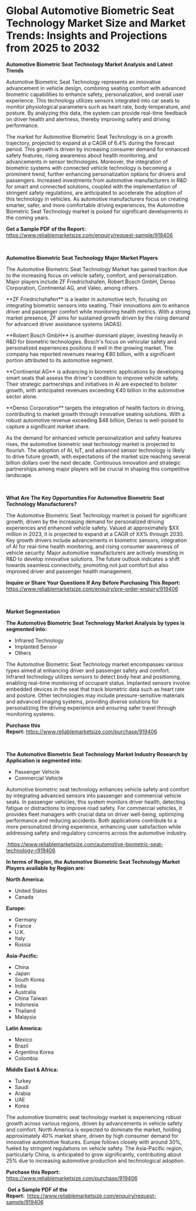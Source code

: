 <p><h1>Global Automotive Biometric Seat Technology Market Size and Market Trends: Insights and Projections from 2025 to 2032</h1></p><p><strong>Automotive Biometric Seat Technology Market Analysis and Latest Trends</strong></p>
<p><p>Automotive Biometric Seat Technology represents an innovative advancement in vehicle design, combining seating comfort with advanced biometric capabilities to enhance safety, personalization, and overall user experience. This technology utilizes sensors integrated into car seats to monitor physiological parameters such as heart rate, body temperature, and posture. By analyzing this data, the system can provide real-time feedback on driver health and alertness, thereby improving safety and driving performance.</p><p>The market for Automotive Biometric Seat Technology is on a growth trajectory, projected to expand at a CAGR of 6.4% during the forecast period. This growth is driven by increasing consumer demand for enhanced safety features, rising awareness about health monitoring, and advancements in sensor technologies. Moreover, the integration of biometric systems with connected vehicle technology is becoming a prominent trend, further enhancing personalization options for drivers and passengers. Increased investments from automotive manufacturers in R&D for smart and connected solutions, coupled with the implementation of stringent safety regulations, are anticipated to accelerate the adoption of this technology in vehicles. As automotive manufacturers focus on creating smarter, safer, and more comfortable driving experiences, the Automotive Biometric Seat Technology market is poised for significant developments in the coming years.</p></p>
<p><strong>Get a Sample PDF of the Report:&nbsp;</strong> <a href="https://www.reliablemarketsize.com/enquiry/request-sample/919406?utm_campaign=3164&utm_medium=2&utm_source=Github&utm_content=ia&utm_term=18042025&utm_id=automotive-biometric-seat-technology">https://www.reliablemarketsize.com/enquiry/request-sample/919406</a></p>
<p>&nbsp;</p>
<p><strong>Automotive Biometric Seat Technology Major Market Players</strong></p>
<p><p>The Automotive Biometric Seat Technology Market has gained traction due to the increasing focus on vehicle safety, comfort, and personalization. Major players include ZF Friedrichshafen, Robert Bosch GmbH, Denso Corporation, Continental AG, and Valeo, among others.</p><p>**ZF Friedrichshafen** is a leader in automotive tech, focusing on integrating biometric sensors into seating. Their innovations aim to enhance driver and passenger comfort while monitoring health metrics. With a strong market presence, ZF aims for sustained growth driven by the rising demand for advanced driver assistance systems (ADAS).</p><p>**Robert Bosch GmbH** is another dominant player, investing heavily in R&D for biometric technologies. Bosch's focus on vehicular safety and personalized experiences positions it well in the growing market. The company has reported revenues nearing €80 billion, with a significant portion attributed to its automotive segment.</p><p>**Continental AG** is advancing in biometric applications by developing smart seats that assess the driver's condition to improve vehicle safety. Their strategic partnerships and initiatives in AI are expected to bolster growth, with anticipated revenues exceeding €40 billion in the automotive sector alone.</p><p>**Denso Corporation** targets the integration of health factors in driving, contributing to market growth through innovative seating solutions. With a robust automotive revenue exceeding $48 billion, Denso is well-poised to capture a significant market share.</p><p>As the demand for enhanced vehicle personalization and safety features rises, the automotive biometric seat technology market is projected to flourish. The adoption of AI, IoT, and advanced sensor technology is likely to drive future growth, with expectations of the market size reaching several billion dollars over the next decade. Continuous innovation and strategic partnerships among major players will be crucial in shaping this competitive landscape.</p></p>
<p>&nbsp;</p>
<p><strong>What Are The Key Opportunities For Automotive Biometric Seat Technology Manufacturers?</strong></p>
<p><p>The Automotive Biometric Seat Technology market is poised for significant growth, driven by the increasing demand for personalized driving experiences and enhanced vehicle safety. Valued at approximately $XX million in 2023, it is projected to expand at a CAGR of XX% through 2030. Key growth drivers include advancements in biometric sensors, integration of AI for real-time health monitoring, and rising consumer awareness of vehicle security. Major automotive manufacturers are actively investing in R&D to develop innovative solutions. The future outlook indicates a shift towards seamless connectivity, promoting not just comfort but also improved driver and passenger health management.</p></p>
<p><strong>Inquire or Share Your Questions If Any Before Purchasing This Report:</strong> <a href="https://www.reliablemarketsize.com/enquiry/pre-order-enquiry/919406?utm_campaign=3164&utm_medium=2&utm_source=Github&utm_content=ia&utm_term=18042025&utm_id=automotive-biometric-seat-technology">https://www.reliablemarketsize.com/enquiry/pre-order-enquiry/919406</a></p>
<p>&nbsp;</p>
<p><strong>Market Segmentation</strong></p>
<p><strong>The Automotive Biometric Seat Technology Market Analysis by types is segmented into:</strong></p>
<p><ul><li>Infrared Technology</li><li>Implanted Sensor</li><li>Others</li></ul></p>
<p><p>The Automotive Biometric Seat Technology market encompasses various types aimed at enhancing driver and passenger safety and comfort. Infrared technology utilizes sensors to detect body heat and positioning, enabling real-time monitoring of occupant status. Implanted sensors involve embedded devices in the seat that track biometric data such as heart rate and posture. Other technologies may include pressure-sensitive materials and advanced imaging systems, providing diverse solutions for personalizing the driving experience and ensuring safer travel through monitoring systems.</p></p>
<p><strong>Purchase this Report:&nbsp;</strong><a href="https://www.reliablemarketsize.com/purchase/919406?utm_campaign=3164&utm_medium=2&utm_source=Github&utm_content=ia&utm_term=18042025&utm_id=automotive-biometric-seat-technology">https://www.reliablemarketsize.com/purchase/919406</a></p>
<p>&nbsp;</p>
<p><strong>The Automotive Biometric Seat Technology Market Industry Research by Application is segmented into:</strong></p>
<p><ul><li>Passenger Vehicle</li><li>Commercial Vehicle</li></ul></p>
<p><p>Automotive biometric seat technology enhances vehicle safety and comfort by integrating advanced sensors into passenger and commercial vehicle seats. In passenger vehicles, this system monitors driver health, detecting fatigue or distractions to improve road safety. For commercial vehicles, it provides fleet managers with crucial data on driver well-being, optimizing performance and reducing accidents. Both applications contribute to a more personalized driving experience, enhancing user satisfaction while addressing safety and regulatory concerns across the automotive industry.</p></p>
<p><a href="https://www.reliablemarketsize.com/automotive-biometric-seat-technology-r919406?utm_campaign=3164&utm_medium=2&utm_source=Github&utm_content=ia&utm_term=18042025&utm_id=automotive-biometric-seat-technology">&nbsp;https://www.reliablemarketsize.com/automotive-biometric-seat-technology-r919406</a></p>
<p><strong>In terms of Region, the Automotive Biometric Seat Technology Market Players available by Region are:</strong></p>
<p>
    <p> <strong> North America: </strong>
        <ul>
            <li>United States</li>
            <li>Canada</li>
        </ul>
        </p> 
    <p> <strong> Europe: </strong>
        <ul>
            <li>Germany</li>
            <li>France</li>
            <li>U.K.</li>
            <li>Italy</li>
            <li>Russia</li>
        </ul>
        </p> 
    <p> <strong> Asia-Pacific: </strong>
        <ul>
            <li>China</li>
            <li>Japan</li>
            <li>South Korea</li>
            <li>India</li>
            <li>Australia</li>
            <li>China Taiwan</li>
            <li>Indonesia</li>
            <li>Thailand</li>
            <li>Malaysia</li>
        </ul>
        </p> 
    <p> <strong> Latin America: </strong>
        <ul>
            <li>Mexico</li>
            <li>Brazil</li>
            <li>Argentina Korea</li>
            <li>Colombia</li>
        </ul>
        </p> 
    <p> <strong> Middle East & Africa: </strong>
        <ul>
            <li>Turkey</li>
            <li>Saudi</li>
            <li>Arabia</li>
            <li>UAE</li>
            <li>Korea</li>
        </ul>
    </p>
    </p>
<p><p>The automotive biometric seat technology market is experiencing robust growth across various regions, driven by advancements in vehicle safety and comfort. North America is expected to dominate the market, holding approximately 40% market share, driven by high consumer demand for innovative automotive features. Europe follows closely with around 30%, fueled by stringent regulations on vehicle safety. The Asia-Pacific region, particularly China, is anticipated to grow significantly, contributing about 25% due to increasing automotive production and technological adoption.</p></p>
<p><strong>Purchase this Report: </strong><a href="https://www.reliablemarketsize.com/purchase/919406?utm_campaign=3164&utm_medium=2&utm_source=Github&utm_content=ia&utm_term=18042025&utm_id=automotive-biometric-seat-technology">https://www.reliablemarketsize.com/purchase/919406</a></p>
<p>&nbsp;<strong>Get a Sample PDF of the Report:&nbsp;&nbsp;</strong><a href="https://www.reliablemarketsize.com/enquiry/request-sample/919406?utm_campaign=3164&utm_medium=2&utm_source=Github&utm_content=ia&utm_term=18042025&utm_id=automotive-biometric-seat-technology">https://www.reliablemarketsize.com/enquiry/request-sample/919406</a></p>
<p><strong></strong></p>
<p><p></p><p></p><p></p></p>